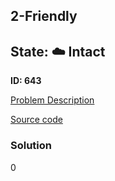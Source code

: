 ## 2-Friendly

## State: :cloud: **Intact**

**ID: 643**

[Problem Description](https://projecteuler.net/problem=643)

[Source code](main.cpp)

### Solution
0